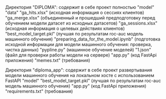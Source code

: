 Директория "DIPLOMA": содержит в себе проект полностью
	"model" 
		"data"
			"ga_hits.xlsx" (исходная информация о сессиях клиентов)
			"ga_merge.xlsx" (объединенный и прошедший предподготовку перед обучением модели датасет из исходных датасетов)
			"ga_sessions.xlsx" (исходная информация о целевых действиях клиентов)
		"best_model_target.pkl" (лучшая по результатам roc-auc модель машинного обучения)
		"preparing_data_for_the_model.ipynb" (подготовка исходной информации для модели машинного обучения: проверка, чистка данных)
		"pypline.ру" (машинное обучение моделей)
	"1.json" (файл для проверки работы модели на сервере)
	"app.ру" (код FastApi приложения)
	"memes.txt" (требования)

Директория "diploma_app": содержит в себе проект развертывания модели машинного обучения на локальном хосте с использованием FastAPI
	"model"
		"best_model_target.pkl" (лучшая по результатам roc-auc модель машинного обучения)
	"app.ру" (код FastApi приложения)
	"requirements.txt" (требования)

